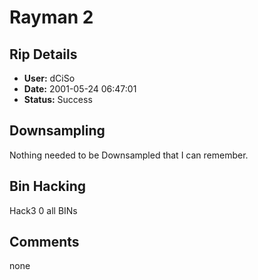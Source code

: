 # Rayman 2

## Rip Details

- **User:** dCiSo
- **Date:** 2001-05-24 06:47:01
- **Status:** Success

## Downsampling

Nothing needed to be Downsampled that I can remember.

## Bin Hacking

Hack3 0 all BINs

## Comments

none

